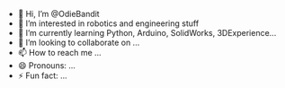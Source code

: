- 👋 Hi, I’m @OdieBandit
- 👀 I’m interested in robotics and engineering stuff
- 🌱 I’m currently learning Python, Arduino, SolidWorks, 3DExperience...
- 💞️ I’m looking to collaborate on ...
- 📫 How to reach me ...
- 😄 Pronouns: ...
- ⚡ Fun fact: ...

<!---
OdieBandit/OdieBandit is a ✨ special ✨ repository because its `README.md` (this file) appears on your GitHub profile.
You can click the Preview link to take a look at your changes.
--->
